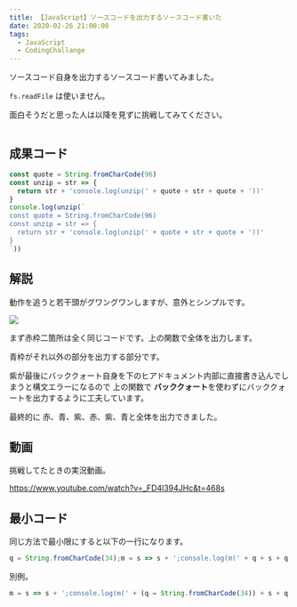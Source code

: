 ```yaml
---
title: 【JavaScript】ソースコードを出力するソースコード書いた
date: 2020-02-26 21:00:00
tags:
  - JavaScript
  - CodingChallange
---
```


ソースコード自身を出力するソースコード書いてみました。

`fs.readFile` は使いません。

面白そうだと思った人は以降を見ずに挑戦してみてください。

```toc

```

## 成果コード

<!-- prettier-ignore -->
```js
const quote = String.fromCharCode(96)
const unzip = str => {
  return str + 'console.log(unzip(' + quote + str + quote + '))'
}
console.log(unzip(`
const quote = String.fromCharCode(96)
const unzip = str => {
  return str + 'console.log(unzip(' + quote + str + quote + '))'
}
`))
```

<!-- prettier-ignore-end -->

## 解説

動作を追うと若干頭がグワングワンしますが、意外とシンプルです。

![](https://elzup-image-storage.s3.amazonaws.com/blog/code-own-print.png)

まず赤枠二箇所は全く同じコードです。上の関数で全体を出力します。

青枠がそれ以外の部分を出力する部分です。

紫が最後にバッククォート自身を下のヒアドキュメント内部に直接書き込んでしまうと構文エラーになるので
上の関数で **バッククォート**を使わずにバッククォートを出力するように工夫しています。

最終的に
赤、青、紫、赤、紫、青と全体を出力できました。

## 動画

挑戦してたときの実況動画。

https://www.youtube.com/watch?v=_FD4l394JHc&t=468s

## 最小コード

同じ方法で最小限にすると以下の一行になります。

<!-- prettier-ignore -->
```js
q = String.fromCharCode(34);m = s => s + ';console.log(m(' + q + s + q + '))';console.log(m("q = String.fromCharCode(34);m = s => s + ';console.log(m(' + q + s + q + '))'"))
```

別例。

<!-- prettier-ignore -->
```js
m = s => s + ';console.log(m(' + (q = String.fromCharCode(34)) + s + q + '))';console.log(m("m = s => s + ';console.log(m(' + (q = String.fromCharCode(34)) + s + q + '))'"))
```

<!-- prettier-ignore-end -->
